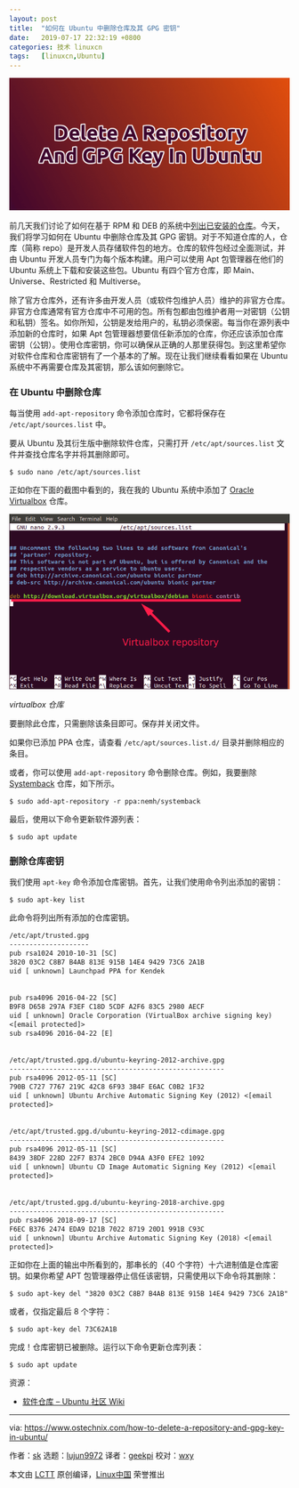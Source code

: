 ```yaml
---
layout: post
title:	"如何在 Ubuntu 中删除仓库及其 GPG 密钥"
date:	2019-07-17 22:32:19 +0800 
categories:	技术 linuxcn 
tags:	[linuxcn,Ubuntu]
---
```



![Delete A Repository And GPG Key In Ubuntu](/Asserts/Images/album/201907/17/223223badn7ulike6qw27x.png)


前几天我们讨论了如何在基于 RPM 和 DEB 的系统中[列出已安装的仓库](https://www.ostechnix.com/find-list-installed-repositories-commandline-linux/)。今天，我们将学习如何在 Ubuntu 中删除仓库及其 GPG 密钥。对于不知道仓库的人，仓库（简称 repo）是开发人员存储软件包的地方。仓库的软件包经过全面测试，并由 Ubuntu 开发人员专门为每个版本构建。用户可以使用 Apt 包管理器在他们的 Ubuntu 系统上下载和安装这些包。Ubuntu 有四个官方仓库，即 Main、Universe、Restricted 和 Multiverse。


除了官方仓库外，还有许多由开发人员（或软件包维护人员）维护的非官方仓库。非官方仓库通常有官方仓库中不可用的包。所有包都由包维护者用一对密钥（公钥和私钥）签名。如你所知，公钥是发给用户的，私钥必须保密。每当你在源列表中添加新的仓库时，如果 Apt 包管理器想要信任新添加的仓库，你还应该添加仓库密钥（公钥）。使用仓库密钥，你可以确保从正确的人那里获得包。到这里希望你对软件仓库和仓库密钥有了一个基本的了解。现在让我们继续看看如果在 Ubuntu 系统中不再需要仓库及其密钥，那么该如何删除它。


### 在 Ubuntu 中删除仓库


每当使用 `add-apt-repository` 命令添加仓库时，它都将保存在 `/etc/apt/sources.list` 中。


要从 Ubuntu 及其衍生版中删除软件仓库，只需打开 `/etc/apt/sources.list` 文件并查找仓库名字并将其删除即可。



```
$ sudo nano /etc/apt/sources.list
```

正如你在下面的截图中看到的，我在我的 Ubuntu 系统中添加了 [Oracle Virtualbox](https://www.ostechnix.com/install-oracle-virtualbox-ubuntu-16-04-headless-server/) 仓库。


![](/Asserts/Images/album/201907/17/223224tefb2m6f28ahfom6.png)


*virtualbox 仓库*


要删除此仓库，只需删除该条目即可。保存并关闭文件。


如果你已添加 PPA 仓库，请查看 `/etc/apt/sources.list.d/` 目录并删除相应的条目。


或者，你可以使用 `add-apt-repository` 命令删除仓库。例如，我要删除 [Systemback](https://www.ostechnix.com/systemback-restore-ubuntu-desktop-and-server-to-previous-state/) 仓库，如下所示。



```
$ sudo add-apt-repository -r ppa:nemh/systemback
```

最后，使用以下命令更新软件源列表：



```
$ sudo apt update
```

### 删除仓库密钥


我们使用 `apt-key` 命令添加仓库密钥。首先，让我们使用命令列出添加的密钥：



```
$ sudo apt-key list
```

此命令将列出所有添加的仓库密钥。



```
/etc/apt/trusted.gpg
--------------------
pub rsa1024 2010-10-31 [SC]
3820 03C2 C8B7 B4AB 813E 915B 14E4 9429 73C6 2A1B
uid [ unknown] Launchpad PPA for Kendek


pub rsa4096 2016-04-22 [SC]
B9F8 D658 297A F3EF C18D 5CDF A2F6 83C5 2980 AECF
uid [ unknown] Oracle Corporation (VirtualBox archive signing key) <[email protected]>
sub rsa4096 2016-04-22 [E]


/etc/apt/trusted.gpg.d/ubuntu-keyring-2012-archive.gpg
------------------------------------------------------
pub rsa4096 2012-05-11 [SC]
790B C727 7767 219C 42C8 6F93 3B4F E6AC C0B2 1F32
uid [ unknown] Ubuntu Archive Automatic Signing Key (2012) <[email protected]>


/etc/apt/trusted.gpg.d/ubuntu-keyring-2012-cdimage.gpg
------------------------------------------------------
pub rsa4096 2012-05-11 [SC]
8439 38DF 228D 22F7 B374 2BC0 D94A A3F0 EFE2 1092
uid [ unknown] Ubuntu CD Image Automatic Signing Key (2012) <[email protected]>


/etc/apt/trusted.gpg.d/ubuntu-keyring-2018-archive.gpg
------------------------------------------------------
pub rsa4096 2018-09-17 [SC]
F6EC B376 2474 EDA9 D21B 7022 8719 20D1 991B C93C
uid [ unknown] Ubuntu Archive Automatic Signing Key (2018) <[email protected]>
```

正如你在上面的输出中所看到的，那串长的（40 个字符）十六进制值是仓库密钥。如果你希望 APT 包管理器停止信任该密钥，只需使用以下命令将其删除：



```
$ sudo apt-key del "3820 03C2 C8B7 B4AB 813E 915B 14E4 9429 73C6 2A1B"
```

或者，仅指定最后 8 个字符：



```
$ sudo apt-key del 73C62A1B
```

完成！仓库密钥已被删除。运行以下命令更新仓库列表：



```
$ sudo apt update
```

资源：


* [软件仓库 – Ubuntu 社区 Wiki](https://help.ubuntu.com/community/Repositories/Ubuntu)




---


via: <https://www.ostechnix.com/how-to-delete-a-repository-and-gpg-key-in-ubuntu/>


作者：[sk](https://www.ostechnix.com/author/sk/) 选题：[lujun9972](https://github.com/lujun9972) 译者：[geekpi](https://github.com/geekpi) 校对：[wxy](https://github.com/wxy)


本文由 [LCTT](https://github.com/LCTT/TranslateProject) 原创编译，[Linux中国](https://linux.cn/) 荣誉推出
